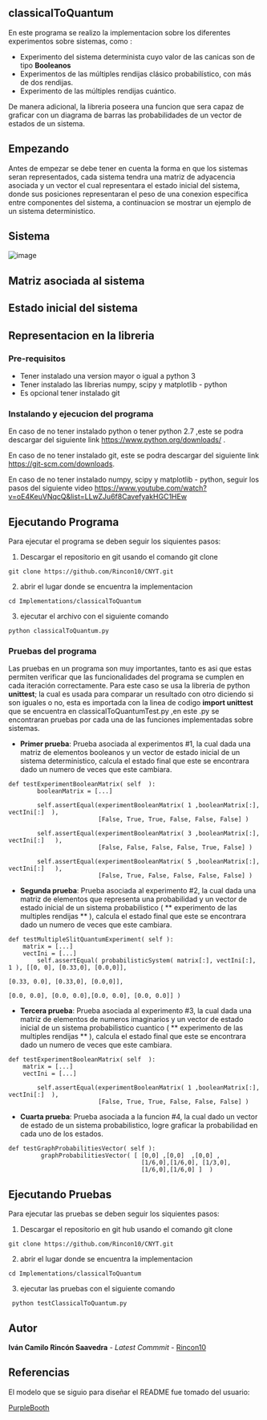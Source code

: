 ﻿## classicalToQuantum

En este programa se realizo la implementacion sobre los diferentes experimentos sobre sistemas, como :
- Experimento del sistema determinista cuyo valor de las canicas son de tipo **Booleanos**
- Experimentos de las múltiples rendijas clásico probabilístico, con más de dos rendijas.
- Experimento de las múltiples rendijas cuántico.


De manera adicional, la libreria poseera una funcion que sera capaz de graficar con un diagrama de barras  las probabilidades de un vector de estados de un sistema.


## Empezando

Antes de empezar se debe tener en cuenta la forma en que los sistemas seran representados, cada sistema tendra una matriz de adyacencia asociada y un vector el cual representara el estado inicial del sistema, donde sus posiciones representaran el peso de  una  conexion especifica entre componentes del sistema, a continuacion se mostrar un ejemplo de un sistema deterministico.

## Sistema 
![image](https://user-images.githubusercontent.com/53798019/75600835-61b93f00-5a82-11ea-9b08-d9b01abfdc87.png)
## Matriz asociada al sistema

## Estado inicial del sistema 

## Representacion en la libreria



### Pre-requisitos

- Tener instalado una version mayor o igual a python 3
- Tener instalado las librerias numpy, scipy y matplotlib - python
- Es opcional tener instalado git 



### Instalando y ejecucion del programa

En caso de no tener instalado python o tener python 2.7 ,este  se podra descargar del siguiente link 
https://www.python.org/downloads/ .

En caso de no tener instalado git, este  se podra descargar del siguiente link 
https://git-scm.com/downloads.

En caso de no tener instalado numpy, scipy y matplotlib - python, seguir los pasos del siguiente video https://www.youtube.com/watch?v=oE4KeuVNqcQ&list=LLwZJu6f8CavefyakHGC1HEw





## Ejecutando Programa 

Para ejecutar el programa se deben seguir los siquientes pasos:

1) Descargar el repositorio en git usando el comando git clone  
```
git clone https://github.com/Rincon10/CNYT.git
```

2)  abrir el lugar donde se encuentra la implementacion
```
cd Implementations/classicalToQuantum

```
3) ejecutar el archivo con el siguiente comando 

```
python classicalToQuantum.py
```

### Pruebas del programa 

Las pruebas en un programa son muy importantes, tanto es asi que estas permiten verificar que las funcionalidades del programa se cumplen en cada iteración correctamente.
Para este caso se usa la libreria de python  **unittest**; la cual es usada para comparar un resultado con otro diciendo si son iguales o no, esta es  importada con la linea de codigo **import unittest** que se encuentra en classicalToQuantumTest.py ,en este .py se encontraran  pruebas por cada una de las funciones implementadas sobre sistemas.

- **Primer prueba**: Prueba asociada al experimentos #1, la cual dada una matriz de elementos booleanos y un vector de estado inicial de un sistema deterministico, calcula el estado final que este se encontrara dado un numero de veces que este cambiara.

```
def testExperimentBooleanMatrix( self  ):
        booleanMatrix = [...]

        self.assertEqual(experimentBooleanMatrix( 1 ,booleanMatrix[:], vectIni[:]  ),
                         [False, True, True, False, False, False] )

        self.assertEqual(experimentBooleanMatrix( 3 ,booleanMatrix[:], vectIni[:]   ),
                         [False, False, False, False, True, False] )

        self.assertEqual(experimentBooleanMatrix( 5 ,booleanMatrix[:], vectIni[:]   ),
                         [False, True, False, False, False, False] )
```

- **Segunda prueba**: Prueba asociada al experimento #2, la cual dada una matriz de elementos que representa una probabilidad y un vector de estado inicial de un sistema probabilistico ( ** experimento de las multiples rendijas ** ), calcula el estado final que este se encontrara dado un numero de veces que este cambiara.

```
def testMultipleSlitQuantumExperiment( self ):
	matrix = [...]
	vectIni = [...]
        self.assertEqual( probabilisticSystem( matrix[:], vectIni[:], 1 ), [[0, 0], [0.33,0], [0.0,0]],
                                                                            [0.33, 0.0], [0.33,0], [0.0,0]],
                                                                            [0.0, 0.0], [0.0, 0.0],[0.0, 0.0], [0.0, 0.0]] )
```


- **Tercera prueba**:  Prueba asociada al experimento #3, la cual dada una matriz de elementos de numeros imaginarios y un vector de estado inicial de un sistema probabilistico cuantico  ( ** experimento de las multiples rendijas ** ), calcula el estado final que este se encontrara dado un numero de veces que este cambiara.

```
def testExperimentBooleanMatrix( self  ):
	matrix = [...]
	vectIni = [...]

        self.assertEqual(experimentBooleanMatrix( 1 ,booleanMatrix[:], vectIni[:]  ),
                         [False, True, True, False, False, False] )
```



- **Cuarta prueba**:   Prueba asociada a la funcion #4, la cual dado un vector de estado de un sistema probabilistico, logre graficar la probabilidad en cada uno de los estados.

```
def testGraphProbabilitiesVector( self ):
         graphProbabilitiesVector( [ [0,0] ,[0,0]  ,[0,0] ,
                                     [1/6,0],[1/6,0], [1/3,0],
                                     [1/6,0],[1/6,0] ]  )
```



## Ejecutando Pruebas

Para ejecutar las pruebas se deben seguir los siquientes pasos:

1) Descargar el repositorio en git hub usando el comando git clone  
```
git clone https://github.com/Rincon10/CNYT.git
```

2)  abrir el lugar donde se encuentra la implementacion
```
cd Implementations/classicalToQuantum

```

3) ejecutar las pruebas  con el siguiente comando 

```
 python testClassicalToQuantum.py
```


## Autor

**Iván Camilo Rincón Saavedra** - *Latest Commmit* - [Rincon10](https://github.com/Rincon10)


## Referencias
El modelo que se siguio para diseñar el README	fue tomado del usuario:

[PurpleBooth](https://github.com/PurpleBooth)


